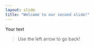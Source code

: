 ```yaml
---
layout: slide
title: "Welcome to our second slide!"
---
```

Your text
>Use the left arrow to go back!
